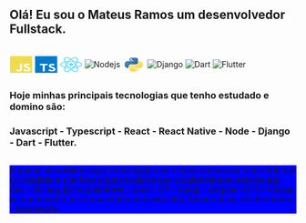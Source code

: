 ## Olá! Eu sou o Mateus Ramos um desenvolvedor Fullstack.
<div style="display: inline_block"><br>
  <img align="center" alt="Js" height="30" width="40" src="https://raw.githubusercontent.com/devicons/devicon/master/icons/javascript/javascript-plain.svg">
  <img align="center" alt="Ts" height="30" width="40" src="https://raw.githubusercontent.com/devicons/devicon/master/icons/typescript/typescript-plain.svg">
  <img align="center" alt="React" height="30" width="40" src="https://raw.githubusercontent.com/devicons/devicon/master/icons/react/react-original.svg">
  <img align="center" alt="Nodejs" height="30" width="40" src="https://cdn.jsdelivr.net/gh/devicons/devicon/icons/nodejs/nodejs-original.svg">
  <img align="center" alt="Python" height="30" width="40" src="https://raw.githubusercontent.com/devicons/devicon/master/icons/python/python-original.svg">
  <img align="center" alt="Django" height="60" src="https://cdn.jsdelivr.net/gh/devicons/devicon/icons/django/django-original.svg">
  <img align="center" alt="Dart" height="55" src="https://cdn.jsdelivr.net/gh/devicons/devicon/icons/dart/dart-original-wordmark.svg">
  <img align="center" alt="Flutter" height="25" src="https://cdn.jsdelivr.net/gh/devicons/devicon/icons/flutter/flutter-original.svg">


##
### Hoje minhas principais tecnologias que tenho estudado e domino são: 
 ### Javascript - Typescript - React - React Native - Node - Django - Dart - Flutter.
##
<div style="background-color: blue">
Algumas secundárias que tenho dado uma olhada apenas me divertindo por curiosidade e que faço alguns projetos que ocasionalmente estarão aqui são: - Golang (principalmente) - Java - C# - Vue.js - Angular -C/ C++(essas eu conheço há uns 5 anos haha mas não estou focado nelas recentemente) - Automação.

